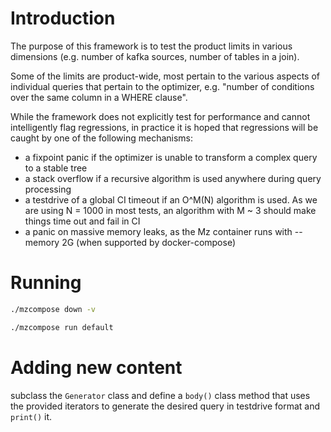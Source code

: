# Introduction

The purpose of this framework is to test the product limits in various dimensions (e.g. number of kafka sources,
number of tables in a join).

Some of the limits are product-wide, most pertain to the various aspects of individual queries that
pertain to the optimizer, e.g. "number of conditions over the same column in a WHERE clause".

While the framework does not explicitly test for performance and cannot intelligently flag regressions,
in practice it is hoped that regressions will be caught by one of the following mechanisms:
- a fixpoint panic if the optimizer is unable to transform a complex query to a stable tree
- a stack overflow if a recursive algorithm is used anywhere during query processing
- a testdrive of a global CI timeout if an O^M(N) algorithm is used. As we are using N = 1000 in most tests,
  an algorithm with M ~ 3 should make things time out and fail in CI
- a panic on massive memory leaks, as the Mz container runs with --memory 2G (when supported by docker-compose)

# Running

```bash
./mzcompose down -v

./mzcompose run default
```

# Adding new content

subclass the `Generator` class and define a `body()` class method that uses the provided iterators to generate the
desired query in testdrive format and `print()` it.
